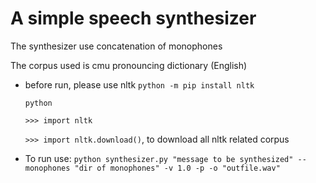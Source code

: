 # A simple speech synthesizer

The synthesizer use concatenation of monophones

The corpus used is cmu pronouncing dictionary (English)

* before run, please use nltk
	`python -m pip install nltk`

	`python`

	`>>> import nltk`

	`>>> import nltk.download()`, to download all nltk related corpus
	
* To run use:
	`python synthesizer.py "message to be synthesized" --monophones "dir of monophones" -v 1.0 -p -o "outfile.wav"`